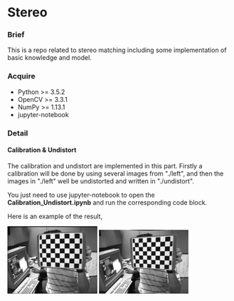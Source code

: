 # Stereo

### Brief

This is a repo related to stereo matching including some implementation of basic knowledge and model.

### Acquire

+ Python >= 3.5.2
+ OpenCV >= 3.3.1
+ NumPy >= 1.13.1
+ jupyter-notebook

### Detail

#### Calibration & Undistort

The calibration and undistort are implemented in this part. Firstly a calibration will be done by using several images from "./left", and then the images in "./left" well be undistorted and written in "./undistort".

You just need to use jupyter-notebook to open the **Calibration_Undistort.ipynb** and run the corresponding code block.

Here is an example of the result, 

<img src="./left/left01.jpg" width="40%">

<img src="./undistort/left01.jpg" width="40%">



 